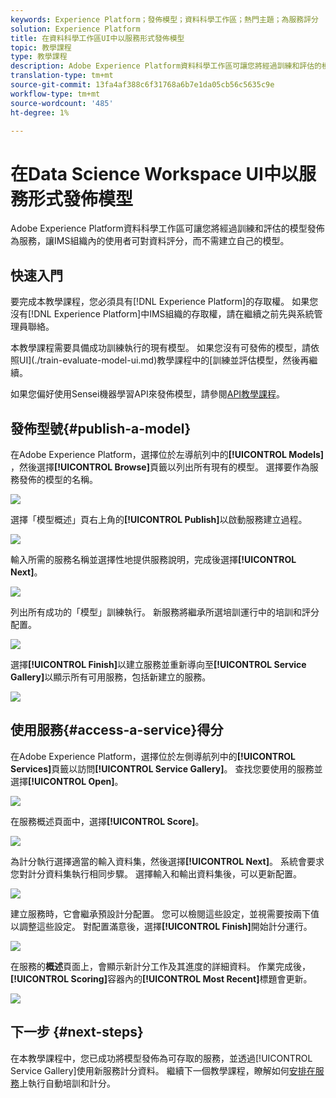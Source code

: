```yaml
---
keywords: Experience Platform；發佈模型；資料科學工作區；熱門主題；為服務評分
solution: Experience Platform
title: 在資料科學工作區UI中以服務形式發佈模型
topic: 教學課程
type: 教學課程
description: Adobe Experience Platform資料科學工作區可讓您將經過訓練和評估的模型發佈為服務，讓IMS組織內的使用者可對資料評分，而不需建立自己的模型。
translation-type: tm+mt
source-git-commit: 13fa4af388c6f31768a6b7e1da05cb56c5635c9e
workflow-type: tm+mt
source-wordcount: '485'
ht-degree: 1%

---
```



# 在Data Science Workspace UI中以服務形式發佈模型

Adobe Experience Platform資料科學工作區可讓您將經過訓練和評估的模型發佈為服務，讓IMS組織內的使用者可對資料評分，而不需建立自己的模型。

## 快速入門

要完成本教學課程，您必須具有[!DNL Experience Platform]的存取權。 如果您沒有[!DNL Experience Platform]中IMS組織的存取權，請在繼續之前先與系統管理員聯絡。

本教學課程需要具備成功訓練執行的現有模型。 如果您沒有可發佈的模型，請依照UI](./train-evaluate-model-ui.md)教學課程中的[訓練並評估模型，然後再繼續。

如果您偏好使用Sensei機器學習API來發佈模型，請參閱[API教學課程](./publish-model-service-api.md)。

## 發佈型號{#publish-a-model}

在Adobe Experience Platform，選擇位於左導航列中的&#x200B;**[!UICONTROL Models]** ，然後選擇&#x200B;**[!UICONTROL Browse]**&#x200B;頁籤以列出所有現有的模型。 選擇要作為服務發佈的模型的名稱。

![](../images/models-recipes/publish-model/browse_model.png)

選擇「模型概述」頁右上角的&#x200B;**[!UICONTROL Publish]**&#x200B;以啟動服務建立過程。

![](../images/models-recipes/publish-model/view_training.png)

輸入所需的服務名稱並選擇性地提供服務說明，完成後選擇&#x200B;**[!UICONTROL Next]**。

![](../images/models-recipes/publish-model/configure_training.png)

列出所有成功的「模型」訓練執行。 新服務將繼承所選培訓運行中的培訓和評分配置。

![](../images/models-recipes/publish-model/select_training_run.png)

選擇&#x200B;**[!UICONTROL Finish]**&#x200B;以建立服務並重新導向至&#x200B;**[!UICONTROL Service Gallery]**&#x200B;以顯示所有可用服務，包括新建立的服務。

![](../images/models-recipes/publish-model/service_gallery.png)

## 使用服務{#access-a-service}得分

在Adobe Experience Platform，選擇位於左側導航列中的&#x200B;**[!UICONTROL Services]**&#x200B;頁籤以訪問&#x200B;**[!UICONTROL Service Gallery]**。 查找您要使用的服務並選擇&#x200B;**[!UICONTROL Open]**。

![](../images/models-recipes/publish-model/open_service.png)

在服務概述頁面中，選擇&#x200B;**[!UICONTROL Score]**。

![](../images/models-recipes/publish-model/score_service.png)

為計分執行選擇適當的輸入資料集，然後選擇&#x200B;**[!UICONTROL Next]**。 系統會要求您對計分資料集執行相同步驟。 選擇輸入和輸出資料集後，可以更新配置。

![](../images/models-recipes/publish-model/select_datasets.png)

建立服務時，它會繼承預設計分配置。 您可以檢閱這些設定，並視需要按兩下值以調整這些設定。 對配置滿意後，選擇&#x200B;**[!UICONTROL Finish]**&#x200B;開始計分運行。

![](../images/models-recipes/publish-model/scoring_configs.png)

在服務的&#x200B;**概述**&#x200B;頁面上，會顯示新計分工作及其進度的詳細資料。 作業完成後，**[!UICONTROL Scoring]**&#x200B;容器內的&#x200B;**[!UICONTROL Most Recent]**&#x200B;標題會更新。

![](../images/models-recipes/publish-model/pending_scoring.png)

## 下一步 {#next-steps}

在本教學課程中，您已成功將模型發佈為可存取的服務，並透過[!UICONTROL Service Gallery]使用新服務計分資料。 繼續下一個教學課程，瞭解如何[安排在服務](./schedule-models-ui.md)上執行自動培訓和計分。
